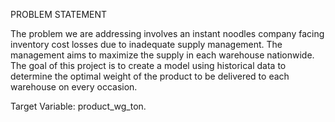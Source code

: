 PROBLEM STATEMENT

The problem we are addressing involves an instant noodles company facing inventory cost losses due to inadequate supply management. The management aims to maximize the supply in each warehouse nationwide. The goal of this project is to create a model using historical data to determine the optimal weight of the product to be delivered to each warehouse on every occasion.

Target Variable: product_wg_ton.
